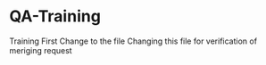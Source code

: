 # QA-Training
Training
First Change to the file
Changing this file for verification of meriging request
